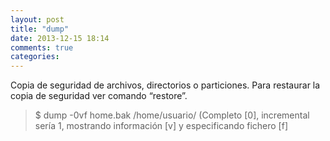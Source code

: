 ```yaml
---
layout: post
title: "dump"
date: 2013-12-15 18:14
comments: true
categories: 
---
```

Copia de seguridad de archivos, directorios o particiones. Para restaurar la copia de seguridad ver comando “restore”.

>$ dump -0vf home.bak /home/usuario/ (Completo [0], incremental sería 1, mostrando información [v] y especificando fichero [f]

